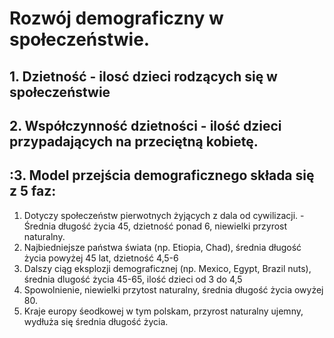 # Rozwój demograficzny w społeczeństwie.
## 1. Dzietność - ilosć dzieci rodzących się w społeczeństwie 
## 2. Współczynność dzietności - ilość dzieci przypadających na przeciętną kobietę.
## :3. Model przejścia demograficznego składa się z 5 faz:
1. Dotyczy społeczeństw pierwotnych żyjących z dala od cywilizacji. - Średnia długość życia 45, dzietność ponad 6, niewielki przyrost naturalny.
2. Najbiedniejsze państwa świata (np. Etiopia, Chad), średnia długość życia powyżej 45 lat, dzietność 4,5-6
3. Dalszy ciąg eksplozji demograficznej (np. Mexico, Egypt, Brazil nuts), średnia dlugość życia 45-65, ilość dzieci od 3 do 4,5
4. Spowolnienie, niewielki przytost naturalny, średnia długość życia owyżej 80.
5. Kraje europy śeodkowej w tym polskam, przyrost naturalny ujemny, wydłuża się średnia długość życia.
